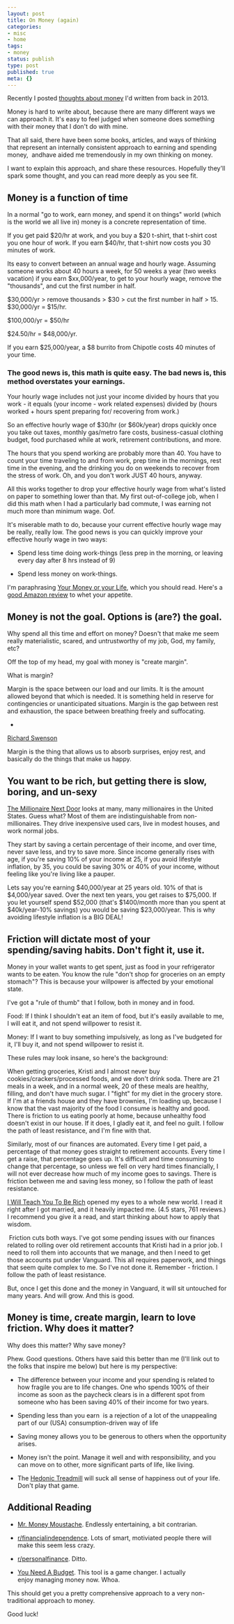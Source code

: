 ```yaml
---
layout: post
title: On Money (again)
categories:
- misc
- home
tags:
- money
status: publish
type: post
published: true
meta: {}
---
```




Recently I posted 
[thoughts about money](http://josh.works/blog/thoughts-on-money-from-2013) I'd written from back in 2013. 



Money is hard to write about, because there are many different ways we can approach it. It's easy to feel judged when someone does something with their money that I don't do with mine.



That all said, there have been some books, articles, and ways of thinking that represent an internally consistent approach to earning and spending money, 
andhave aided me tremendously in my own thinking on money.



I want to explain this approach, and share these resources. Hopefully they'll spark some thought, and you can read more deeply as you see fit.


## Money is a function of time



In a normal "go to work, earn money, and spend it on things" world (which is the world we all live in) money is a concrete representation of time.



If you get paid $20/hr at work, and you buy a $20 t-shirt, that t-shirt cost you one hour of work. If you earn $40/hr, that t-shirt now costs you 30 minutes of work. 



Its easy to convert between an annual wage and hourly wage. Assuming someone works about 40 hours a week, for 50 weeks a year (two weeks vacation) if you earn $xx,000/year, to get to your hourly wage, remove the "thousands", and cut the first number in half.



$30,000/yr > remove thousands > $30 > cut the first number in half > 15. $30,000/yr = $15/hr.



$100,000/yr = $50/hr



$24.50/hr = $48,000/yr.



If you earn $25,000/year, a $8 burrito from Chipotle costs 40 minutes of your time. 


### The good news is, this math is quite easy. The bad news is, this method overstates your earnings. 



Your hourly wage includes not just your income divided by hours that you work - it equals (your income - work related expenses) divided by (hours worked + hours spent preparing for/ recovering from work.)



So an effective hourly wage of $30/hr (or $60k/year) drops quickly once you take out taxes, monthly gas/metro fare costs, business-casual clothing budget, food purchased while at work, retirement contributions, and more. 



The hours that you spend working are probably more than 40. You have to count your time traveling to and from work, prep time in the mornings, rest time in the evening, and the drinking you do on weekends to recover from the stress of work. Oh, and you don't work JUST 40 hours, anyway. 



All this works together to drop your effective hourly wage from what's listed on paper to something lower than that. My first out-of-college job, when I did this math when I had a particularly bad commute, I was earning not much more than minimum wage. Oof. 



It's miserable math to do, because your current effective hourly wage may be really, really low. The good news is you can quickly improve your effective hourly wage in two ways:


* Spend less time doing work-things (less prep in the morning, or leaving every day after 8 hrs instead of 9)


* Spend less money on work-things. 


I'm paraphrasing 
[Your Money or your Life](http://www.amazon.com/gp/product/B0052MD8VO/ref=dp-kindle-redirect?ie=UTF8&btkr=1), which you should read. Here's a 
[good Amazon review](http://www.amazon.com/review/RKC0S5T9HHK36/ref=cm_cr_dp_title?ie=UTF8&ASIN=B0052MD8VO&channel=detail-glance&nodeID=133140011&store=digital-text) to whet your appetite. 


## Money is not the goal. Options is (are?) the goal.



Why spend all this time and effort on money? Doesn't that make me seem really materialistic, scared, and untrustworthy of my job, God, my family, etc?  



Off the top of my head, my goal with money is "create margin". 



What is margin?



Margin is the space between our load and our limits. It is the amount allowed beyond that which is needed. It is something held in reserve for contingencies or unanticipated situations. Margin is the gap between rest and exhaustion, the space between breathing freely and suffocating.



-
[Richard Swenson](http://www.amazon.com/exec/obidos/ASIN/1576836827/fwis-20)



Margin is the thing that allows us to absorb surprises, enjoy rest, and basically do the things that make us happy. 


## You want to be rich, but getting there is slow, boring, and un-sexy



[The Millionaire Next Door](http://www.amazon.com/gp/product/B00CLT31D6/ref=dp-kindle-redirect?ie=UTF8&btkr=1) looks at many, many millionaires in the United States. Guess what? Most of them are indistinguishable from non-millionaires. They drive inexpensive used cars, live in modest houses, and work normal jobs.



They start by saving a certain percentage of their income, and over time, never save less, and try to save more. Since income generally rises with age, if you're saving 10% of your income at 25, if you avoid lifestyle inflation, by 35, you could be saving 30% or 40% of your income, without feeling like you're living like a pauper. 



Lets say you're earning $40,000/year at 25 years old. 10% of that is $4,000/year saved. Over the next ten years, you get raises to $75,000. If you let yourself spend $52,000 (that's $1400/month more than you spent at $40k/year-10% savings) you would be saving $23,000/year. This is why avoiding lifestyle inflation is a BIG DEAL!


## Friction will dictate most of your spending/saving habits. Don't fight it, use it.



Money in your wallet wants to get spent, just as food in your refrigerator wants to be eaten. You know the rule "don't shop for groceries on an empty stomach"? This is because your willpower is affected by your emotional state. 



I've got a "rule of thumb" that I follow, both in money and in food. 



Food: If I think I shouldn't eat an item of food, but it's easily available to me, I will eat it, and not spend willpower to resist it.


Money: If I want to buy something impulsively, as long as I've budgeted for it, I'll buy it, and not spend willpower to resist it.



These rules may look insane, so here's the background:


When getting groceries, Kristi and I almost never buy cookies/crackers/processed foods, and we don't drink soda. There are 21 meals in a week, and in a normal week, 20 of these meals are healthy, filling, and don't have much sugar. I "fight" for my diet in the grocery store. If I'm at a friends house and they have brownies, I'm loading up, because I know that the vast majority of the food I consume is healthy and good. There is 
friction to us eating poorly at home, because 
unhealthy food doesn't exist in our house. If it does, I gladly eat it, and feel no guilt. I follow the path of least resistance, and I'm fine with that.



Similarly, most of our finances are automated. Every time I get paid, a percentage of that money goes straight to retirement accounts. Every time I get a raise, that percentage goes up. It's difficult and time consuming to change that percentage, so unless we fell on very hard times financially, I will not ever decrease how much of my income goes to savings. There is friction between me and saving 
less money, so I follow the path of least resistance.



[I Will Teach You To Be Rich](http://www.amazon.com/gp/product/B004WL4BW6/ref=dp-kindle-redirect?ie=UTF8&btkr=1) opened my eyes to a whole new world. I read it right after I got married, and it heavily impacted me. (4.5 stars, 761 reviews.) I recommend you give it a read, and start thinking about how to apply that wisdom. 



 Friction cuts both ways. I've got some pending issues with our finances related to rolling over old retirement accounts that Kristi had in a prior job. I need to roll them into accounts that we manage, and then I need to get those accounts put under Vanguard. This all requires paperwork, and things that seem quite complex to me. So I've not done it. Remember - friction. I follow the path of least resistance. 



But, once I get this done and the money in Vanguard, it will sit untouched for many years. And will grow. And this is good. 


## Money is time, create margin, learn to love friction. Why does it matter?



Why does this matter? Why save money? 



Phew. Good questions. Others have said this better than me (I'll link out to the folks that inspire me below) but here is my perspective:


* The difference between your income and your spending is related to how fragile you are to life changes. One who spends 100% of their income as soon as the paycheck clears is in a different spot from someone who has been saving 40% of their income for two years.


* Spending less than you earn
 is a rejection of a lot of the unappealing part of our (USA) consumption-driven way of life


* Saving money allows you to be generous to others when the opportunity arises. 


* Money isn't the point. Manage it well and with responsibility, and you can move on to other, more significant parts of life, like living. 


* The 
[Hedonic Treadmill](https://en.wikipedia.org/wiki/Hedonic_treadmill) will suck all sense of happiness out of your life. Don't play that game.

## Additional Reading


* [Mr. Money Moustache](http://www.mrmoneymustache.com/2013/02/22/getting-rich-from-zero-to-hero-in-one-blog-post/). Endlessly entertaining, a bit contrarian.


* [r/financialindependence](https://www.reddit.com/r/financialindependence/). Lots of smart, motiviated people there will make this seem less crazy.


* [r/personalfinance](http://www.reddit.com/r/personalfinance/). Ditto.


* [You Need A Budget](http://www.youneedabudget.com/learn). This tool is a game changer. I actually 
enjoy managing money now. Whoa. 


This should get you a pretty comprehensive approach to a very non-traditional approach to money.



Good luck! 



 
